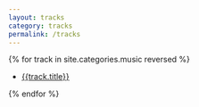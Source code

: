 ```yaml
---
layout: tracks
category: tracks
permalink: /tracks
---
```


<div id="tracks">
  {% for track in site.categories.music reversed %}
    <ul class="tracks">
      <li class="text"><a href="{{base}}/{{track.short}}/">{{track.title}}</a></li>
    </ul>
  {% endfor %}
</div>